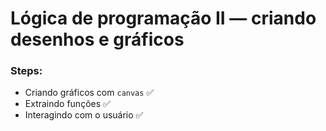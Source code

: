 # Lógica de programação II — criando desenhos e gráficos

### Steps:

- Criando gráficos com `canvas` ✅
- Extraindo funções ✅
- Interagindo com o usuário ✅
